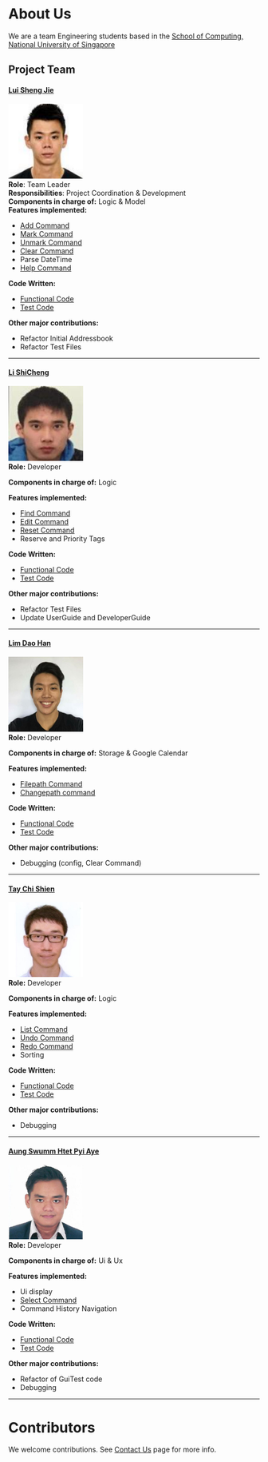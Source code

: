 # About Us
We are a team Engineering students based in the [School of Computing, National University of Singapore](http://www.comp.nus.edu.sg)
## Project Team
#### [Lui Sheng Jie](https://github.com/luishengjie) <br>
<img src="images/luishengjie.png" width="150"><br>
**Role**: Team Leader <br>
**Responsibilities**: Project Coordination & Development <br>
**Components in charge of:** Logic & Model<br>
**Features implemented:**
* [Add Command](UserGuide.md#22-adding-a-task-add-)
* [Mark Command](UserGuide.md#211-mark-tasks--mark)
* [Unmark Command](UserGuide.md#212-unmark-tasks--unmark)
* [Clear Command](UserGuide.md#210-clear-tasks--clear)
* Parse DateTime
* [Help Command](UserGuide.md#21-viewing-help--help)

**Code Written:**
* [Functional Code](../collated/main/A0156106M.md)
* [Test Code](../collated/test/A0156106M.md)

**Other major contributions:**
* Refactor Initial Addressbook
* Refactor Test Files<br>

-----

#### [Li ShiCheng](https://github.com/Li-Shicheng)
<img src="images/lishicheng.png" width="150"><br>
**Role:** Developer <br>

**Components in charge of:** Logic<br>

**Features implemented:**
* [Find Command](UserGuide.md#25-finding-all-tasks-containing-any-keyword-in-their-name-or-tags-find)
* [Edit Command](UserGuide.md#24-editing-a-task--edit)
* [Reset Command](UserGuide.md#213-reset-a-task--reset)
* Reserve and Priority Tags

**Code Written:**
* [Functional Code](../collated/main/A0142675B.md)
* [Test Code](../collated/test/A0142675B.md)

**Other major contributions:**
* Refactor Test Files
* Update UserGuide and DeveloperGuide

-----
#### [Lim Dao Han](http://github.com/)
<img src="images/limdaohan.png" width="150"><br>
**Role:** Developer <br>

**Components in charge of:** Storage & Google Calendar<br>

**Features implemented:**
* [Filepath Command](UserGuide.md#214-view-current-data-file-path--filepath)
* [Changepath command](UserGuide.md#215-change-data-file-path--changepath)


**Code Written:**
* [Functional Code](../collated/main/A0149894H.md)
* [Test Code](../collated/test/A0149894H.md)

**Other major contributions:**
* Debugging (config, Clear Command)

-----
#### [Tay Chi Shien](https://github.com/chishien)
<img src="images/taychishien.png" width="150"><br>
**Role:** Developer <br>

**Components in charge of:** Logic<br>

**Features implemented:**
* [List Command](UserGuide.md#23-listing-tasks--list)
* [Undo Command](UserGuide.md#28-undo-last-action--undo)
* [Redo Command](UserGuide.md#29-redo-last-action--redo)
* Sorting

**Code Written:**
* [Functional Code](../collated/main/A0154986L.md)
* [Test Code](../collated/test/A0154986L.md)

**Other major contributions:**
* Debugging

-----
#### [Aung Swumm Htet Pyi Aye](https://github.com/ashpa)
<img src="images/aung.png" width="150"><br>
**Role:** Developer

**Components in charge of:** Ui & Ux

**Features implemented:**
* Ui display
* [Select Command](UserGuide.md#27-select-a-task-to-view-in-detail--select)
* Command History Navigation

**Code Written:**
* [Functional Code](../collated/main/A0154987J.md)
* [Test Code](../collated/test/A0154987J.md)

**Other major contributions:**
* Refactor of GuiTest code
* Debugging

-----
# Contributors
We welcome contributions. See [Contact Us](ContactUs.md) page for more info.
